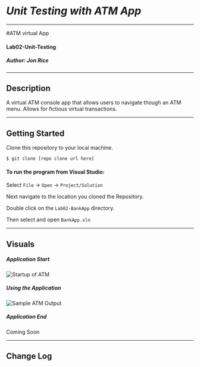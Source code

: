 # ***Unit Testing with ATM App***
------------------------------

#ATM virtual App
#### Lab02-Unit-Testing
##### *Author: Jon Rice*

------------------------------

## Description
A virtual ATM console app that allows users to navigate though an ATM menu. Allows for fictious virtual transactions. 

------------------------------

## Getting Started
Clone this repository to your local machine.
```
$ git clone [repo clone url here]
```
#### To run the program from Visual Studio:
Select ```File``` -> ```Open``` -> ```Project/Solution```

Next navigate to the location you cloned the Repository.

Double click on the ```Lab02-BankApp``` directory.

Then select and open ```BankApp.sln```

------------------------------

## Visuals

##### Application Start
![Startup of ATM](https://user-images.githubusercontent.com/47017138/59395110-1fef3980-8d37-11e9-8035-d861afced21b.PNG)
##### Using the Application
![Sample ATM Output](https://user-images.githubusercontent.com/47017138/59395113-22519380-8d37-11e9-976c-41f5860fd928.PNG)
##### Application End
Coming Soon 

------------------------------

## Change Log
